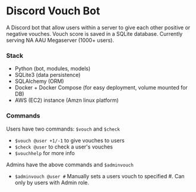 # Discord Vouch Bot

A Discord bot that allow users within a server to give each other positive or negative vouches. Vouch score is saved in a SQLite database.
Currently serving NA AAU Megaserver (1000+ users).

### Stack
* Python (bot, modules, models)
* SQLite3 (data persistence)
* SQLAlchemy (ORM)
* Docker + Docker Compose (for easy deployment, volume mounted for DB)
* AWS (EC2) instance (Amzn linux platform)

### Commands
Users have two commands: `$vouch` and `$check`
* `$vouch @user +1/-1` to give vouches to users
* `$check @user` to check a user's vouches
* `$vouchhelp` for more info

Admins have the above commands and `$adminvouch`
* `$adminvouch @user #` Manually sets a users vouch to specified #. Can only by users with Admin role.
